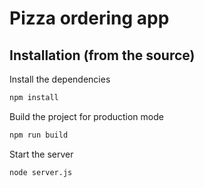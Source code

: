 # Pizza ordering app


## Installation (from the source)

Install the dependencies

```bash
npm install
```
Build the project for production mode

```bash
npm run build
```
Start the server

```bash
node server.js
```

